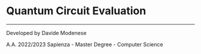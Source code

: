 # Quantum Circuit Evaluation
***
Developed by Davide Modenese

A.A. 2022/2023
Sapienza - Master Degree - Computer Science
